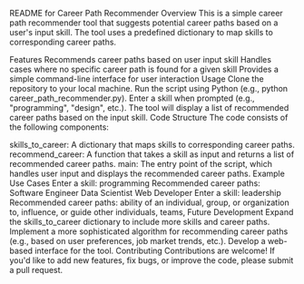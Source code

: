README for Career Path Recommender
Overview
This is a simple career path recommender tool that suggests potential career paths based on a user's input skill. The tool uses a predefined dictionary to map skills to corresponding career paths.

Features
Recommends career paths based on user input skill
Handles cases where no specific career path is found for a given skill
Provides a simple command-line interface for user interaction
Usage
Clone the repository to your local machine.
Run the script using Python (e.g., python career_path_recommender.py).
Enter a skill when prompted (e.g., "programming", "design", etc.).
The tool will display a list of recommended career paths based on the input skill.
Code Structure
The code consists of the following components:

skills_to_career: A dictionary that maps skills to corresponding career paths.
recommend_career: A function that takes a skill as input and returns a list of recommended career paths.
main: The entry point of the script, which handles user input and displays the recommended career paths.
Example Use Cases
Enter a skill: programming Recommended career paths:
Software Engineer
Data Scientist
Web Developer
Enter a skill: leadership Recommended career paths:
ability of an individual, group, or organization to, influence, or guide other individuals, teams,
Future Development
Expand the skills_to_career dictionary to include more skills and career paths.
Implement a more sophisticated algorithm for recommending career paths (e.g., based on user preferences, job market trends, etc.).
Develop a web-based interface for the tool.
Contributing
Contributions are welcome! If you'd like to add new features, fix bugs, or improve the code, please submit a pull request.

